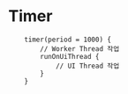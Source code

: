 # Timer

        timer(period = 1000) {
            // Worker Thread 작업
            runOnUiThread {
                // UI Thread 작업
            }
        }